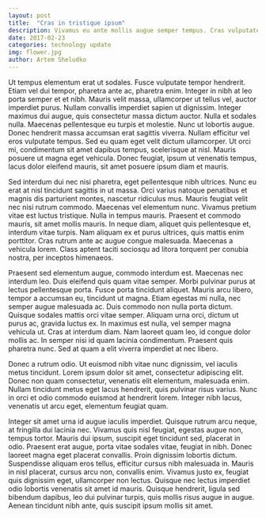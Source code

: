 ```yaml
---
layout: post
title:  "Cras in tristique ipsum"
description: Vivamus eu ante mollis augue semper tempus. Cras vulputate, orci sodales pretium semper, est sapien vehicula est, a convallis massa nibh sed nulla.
date: 2017-02-23
categories: technology update
img: flower.jpg
author: Artem Sheludko
---
```

Ut tempus elementum erat ut sodales. Fusce vulputate tempor hendrerit. Etiam vel dui tempor, pharetra ante ac, pharetra enim. Integer in nibh at leo porta semper et et nibh. Mauris velit massa, ullamcorper ut tellus vel, auctor imperdiet purus. Nullam convallis imperdiet sapien ut dignissim. Integer maximus dui augue, quis consectetur massa dictum auctor. Nulla et sodales nulla. Maecenas pellentesque eu turpis et molestie. Nunc ut lobortis augue. Donec hendrerit massa accumsan erat sagittis viverra. Nullam efficitur vel eros vulputate tempus. Sed eu quam eget velit dictum ullamcorper. Ut orci mi, condimentum sit amet dapibus tempus, scelerisque at nisl. Mauris posuere ut magna eget vehicula. Donec feugiat, ipsum ut venenatis tempus, lacus dolor eleifend mauris, sit amet posuere ipsum diam et mauris.

Sed interdum dui nec nisi pharetra, eget pellentesque nibh ultrices. Nunc eu erat at nisl tincidunt sagittis in ut massa. Orci varius natoque penatibus et magnis dis parturient montes, nascetur ridiculus mus. Mauris feugiat velit nec nisi rutrum commodo. Maecenas vel elementum nunc. Vivamus pretium vitae est luctus tristique. Nulla in tempus mauris. Praesent et commodo mauris, sit amet mollis mauris. In neque diam, aliquet quis pellentesque et, interdum vitae turpis. Nam aliquam ex et purus ultrices, quis mattis enim porttitor. Cras rutrum ante ac augue congue malesuada. Maecenas a vehicula lorem. Class aptent taciti sociosqu ad litora torquent per conubia nostra, per inceptos himenaeos.

Praesent sed elementum augue, commodo interdum est. Maecenas nec interdum leo. Duis eleifend quis quam vitae semper. Morbi pulvinar purus at lectus pellentesque porta. Fusce porta tincidunt aliquet. Mauris arcu libero, tempor a accumsan eu, tincidunt ut magna. Etiam egestas mi nulla, nec semper augue malesuada ac. Duis commodo non nulla porta dictum. Quisque sodales mattis orci vitae semper. Aliquam urna orci, dictum ut purus ac, gravida luctus ex. In maximus est nulla, vel semper magna vehicula ut. Cras at interdum diam. Nam laoreet quam leo, id congue dolor mollis ac. In semper nisi id quam lacinia condimentum. Praesent quis pharetra nunc. Sed at quam a elit viverra imperdiet at nec libero.

Donec a rutrum odio. Ut euismod nibh vitae nunc dignissim, vel iaculis metus tincidunt. Lorem ipsum dolor sit amet, consectetur adipiscing elit. Donec non quam consectetur, venenatis elit elementum, malesuada enim. Nullam tincidunt metus eget lacus hendrerit, quis pulvinar risus varius. Nunc in orci et odio commodo euismod at hendrerit lorem. Integer nibh lacus, venenatis ut arcu eget, elementum feugiat quam.

Integer sit amet urna id augue iaculis imperdiet. Quisque rutrum arcu neque, at fringilla dui lacinia nec. Vivamus quis nisl feugiat, egestas augue non, tempus tortor. Mauris dui ipsum, suscipit eget tincidunt sed, placerat in odio. Praesent erat augue, porta vitae sodales vitae, feugiat in nibh. Donec laoreet magna eget placerat convallis. Proin dignissim lobortis dictum. Suspendisse aliquam eros tellus, efficitur cursus nibh malesuada in. Mauris in nisl placerat, cursus arcu non, convallis enim. Vivamus justo ex, feugiat quis dignissim eget, ullamcorper non lectus. Quisque nec lectus imperdiet odio lobortis venenatis sit amet id mauris. Quisque hendrerit, ligula sed bibendum dapibus, leo dui pulvinar turpis, quis mollis risus augue in augue. Aenean tincidunt nibh ante, quis suscipit ipsum mollis sit amet.
